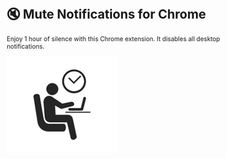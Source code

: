 # 🔇 Mute Notifications for Chrome
Enjoy 1 hour of silence with this Chrome extension. It disables all desktop notifications.

![Screenshot](images/chill-and-work.png)
